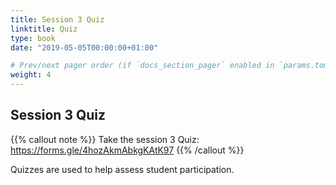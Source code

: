 ```yaml
---
title: Session 3 Quiz
linktitle: Quiz
type: book
date: "2019-05-05T00:00:00+01:00"

# Prev/next pager order (if `docs_section_pager` enabled in `params.toml`)
weight: 4
---
```


## Session 3 Quiz


{{% callout note %}}
Take the session 3 Quiz: https://forms.gle/4hozAkmAbkgKAtK97
{{% /callout %}}

Quizzes are used to help assess student participation.